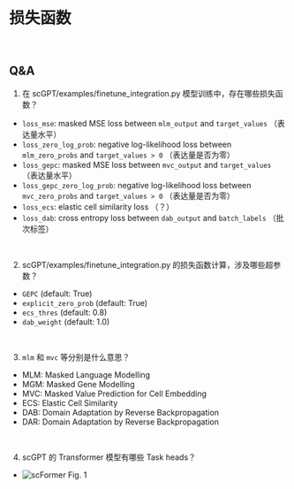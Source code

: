# 损失函数

<br>

## Q&A

1. 在 scGPT/examples/finetune_integration.py 模型训练中，存在哪些损失函数？
- `loss_mse`: masked MSE loss between `mlm_output` and `target_values` （表达量水平）
- `loss_zero_log_prob`: negative log-likelihood loss between `mlm_zero_probs` and `target_values > 0` （表达量是否为零）
- `loss_gepc`: masked MSE loss between `mvc_output` and `target_values` （表达量水平）
- `loss_gepc_zero_log_prob`: negative log-likelihood loss between `mvc_zero_probs` and `target_values > 0` （表达量是否为零）
- `loss_ecs`: elastic cell similarity loss （？）
- `loss_dab`: cross entropy loss between `dab_output` and `batch_labels` （批次标签）

<br>

2. scGPT/examples/finetune_integration.py 的损失函数计算，涉及哪些超参数？
- `GEPC` (default: True)
- `explicit_zero_prob` (default: True)
- `ecs_thres` (default: 0.8)
- `dab_weight` (default: 1.0)

<br>

3. `mlm` 和 `mvc` 等分别是什么意思？
- MLM: Masked Language Modelling
- MGM: Masked Gene Modelling
- MVC: Masked Value Prediction for Cell Embedding
- ECS: Elastic Cell Similarity
- DAB: Domain Adaptation by Reverse Backpropagation
- DAR: Domain Adaptation by Reverse Backpropagation

<br>

4. scGPT 的 Transformer 模型有哪些 Task heads？
- ![scFormer Fig. 1](https://www.biorxiv.org/content/biorxiv/early/2022/11/22/2022.11.20.517285/F1.large.jpg)

